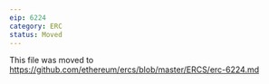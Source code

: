 ```yaml
---
eip: 6224
category: ERC
status: Moved
---
```


This file was moved to https://github.com/ethereum/ercs/blob/master/ERCS/erc-6224.md
